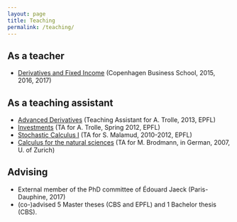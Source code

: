 ```yaml
---
layout: page
title: Teaching
permalink: /teaching/
---
```


## As a teacher

* [Derivatives and Fixed Income]({{site.baseurl}}/assets/derivativesAndFixedIncome.pdf) (Copenhagen Business School, 2015, 2016, 2017)

## As a teaching assistant

* [Advanced Derivatives]({{site.baseurl}}/assets/advancedDerivatives.pdf) (Teaching Assistant for A. Trolle, 2013, EPFL)
* [Investments]({{site.baseurl}}/assets/investments.pdf) (TA for A. Trolle, Spring 2012, EPFL)
* [Stochastic Calculus I]({{site.baseurl}}/assets/stochasticCalculus.pdf) (TA for S. Malamud, 2010-2012, EPFL)
* [Calculus for the natural sciences]({{site.baseurl}}/assets/analysisBrodman.pdf) (TA for M. Brodmann, in German, 2007, U. of Zurich)

## Advising

* External member of the PhD committee of Édouard Jaeck (Paris-Dauphine, 2017)
* (co-)advised 5 Master theses (CBS and EPFL) and 1 Bachelor thesis (CBS).